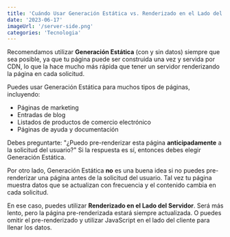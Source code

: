 ```yaml
---
title: 'Cuándo Usar Generación Estática vs. Renderizado en el Lado del Servidor'
date: '2023-06-17'
imageUrl: '/server-side.png'
categories: 'Tecnologia'
---
```



Recomendamos utilizar **Generación Estática** (con y sin datos) siempre que sea posible, ya que tu página puede ser construida una vez y servida por CDN, lo que la hace mucho más rápida que tener un servidor renderizando la página en cada solicitud.

Puedes usar Generación Estática para muchos tipos de páginas, incluyendo:

- Páginas de marketing
- Entradas de blog
- Listados de productos de comercio electrónico
- Páginas de ayuda y documentación

Debes preguntarte: "¿Puedo pre-renderizar esta página **anticipadamente** a la solicitud del usuario?" Si la respuesta es sí, entonces debes elegir Generación Estática.

Por otro lado, Generación Estática **no** es una buena idea si no puedes pre-renderizar una página antes de la solicitud del usuario. Tal vez tu página muestra datos que se actualizan con frecuencia y el contenido cambia en cada solicitud.

En ese caso, puedes utilizar **Renderizado en el Lado del Servidor**. Será más lento, pero la página pre-renderizada estará siempre actualizada. O puedes omitir el pre-renderizado y utilizar JavaScript en el lado del cliente para llenar los datos.

